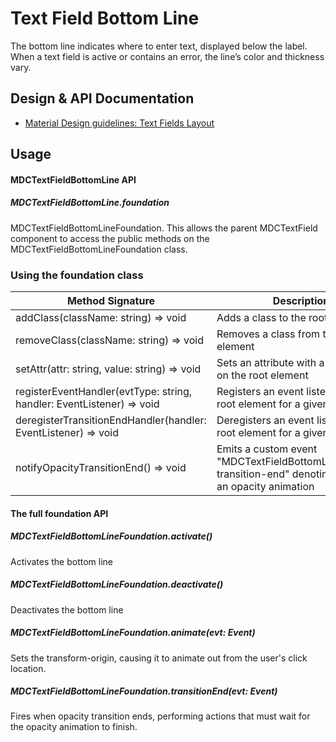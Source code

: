 <!--docs:
title: "Text Field Bottom Line"
layout: detail
section: components
path: /catalog/input-controls/text-fields/bottom-line
-->

# Text Field Bottom Line

The bottom line indicates where to enter text, displayed below the label. When a text field is active or contains an error, the line’s color and thickness vary.

## Design & API Documentation

<ul class="icon-list">
  <li class="icon-list-item icon-list-item--spec">
    <a href="https://material.io/guidelines/components/text-fields.html#text-fields-layout">Material Design guidelines: Text Fields Layout</a>
  </li>
</ul>


## Usage

#### MDCTextFieldBottomLine API

##### MDCTextFieldBottomLine.foundation

MDCTextFieldBottomLineFoundation. This allows the parent MDCTextField component to access the public methods on the MDCTextFieldBottomLineFoundation class.

### Using the foundation class


Method Signature | Description
--- | ---
addClass(className: string) => void | Adds a class to the root element
removeClass(className: string) => void | Removes a class from the root element
setAttr(attr: string, value: string) => void | Sets an attribute with a given value on the root element
registerEventHandler(evtType: string, handler: EventListener) => void | Registers an event listener on the root element for a given event
deregisterTransitionEndHandler(handler: EventListener) => void | Deregisters an event listener on the root element for a given event
notifyOpacityTransitionEnd() => void | Emits a custom event "MDCTextFieldBottomLine:opacity-transition-end" denoting the end of an opacity animation |

#### The full foundation API

##### MDCTextFieldBottomLineFoundation.activate()

Activates the bottom line

##### MDCTextFieldBottomLineFoundation.deactivate()

Deactivates the bottom line

##### MDCTextFieldBottomLineFoundation.animate(evt: Event)

Sets the transform-origin, causing it to animate out from the user's click location.

##### MDCTextFieldBottomLineFoundation.transitionEnd(evt: Event)

Fires when opacity transition ends, performing actions that must wait for the opacity animation to finish.
